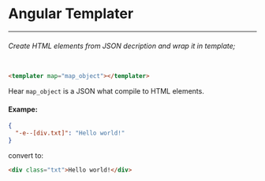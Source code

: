# Angular Templater


***

###### Create HTML elements from JSON decription and wrap it in template;


```html

<templater map="map_object"></templater>

```
Hear `map_object` is a JSON what compile to HTML elements.

#### Exampe:

```JSON
{
  "-e--[div.txt]": "Hello world!"
}
```

convert to:

```html
<div class="txt">Hello world!</div>
```
